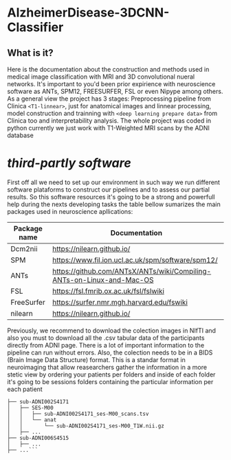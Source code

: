 # AlzheimerDisease-3DCNN-Classifier
## What is it?
Here is the documentation about the construction and methods used in medical image classification with MRI and 3D convolutional nueral networks. It's important to you'd been prior expirience with neuroscience software as ANTs, SPM12, FREESURFER, FSL or even Nipype among others. As a general view the project has 3 stages: Preprocessing pipeline from Clinica `<T1-linnear>`, just for anatomical images and linnear processing, model construction and trainning with `<deep learning prepare data>` from Clinica too and interpretability analysis. The whole project was coded in python currently we just work with T1-Weighted MRI scans by the ADNI database

# *third-partly software*
First off all we need to set up our environment in such way we run different software plataforms to construct our pipelines and to assess our partial results. So this software resources it's going to be a strong and powerfull help during the nexts developing tasks the table bellow sumarizes the main packages used in neuroscience apllications:

Package name    | Documentation
------------    | -------------
Dcm2nii         | https://nilearn.github.io/
SPM             | https://www.fil.ion.ucl.ac.uk/spm/software/spm12/
ANTs            | https://github.com/ANTsX/ANTs/wiki/Compiling-ANTs-on-Linux-and-Mac-OS
FSL             | https://fsl.fmrib.ox.ac.uk/fsl/fslwiki
FreeSurfer      | https://surfer.nmr.mgh.harvard.edu/fswiki
nilearn         | https://nilearn.github.io/


Previously, we recommend to download the colection images in NIfTI and also you must to download all the .csv tabular data of the participants directly from ADNI page. There is a lot of important information to the pipeline can run without errors. Also, the colection needs to be in a BIDS (Brain Image Data Structure) format. This is a standar format in neuroimaging that allow reasearchers gather the information in a more stetic view by ordering your patients per folders and inside of each folder it's going to be sessions folders containing the particular information per each patient 

``` # ADNI DATASET_DIRECTORY
├── sub-ADNI002S4171
│   ├── SES-M00
│   │   ├── sub-ADNI002S4171_ses-M00_scans.tsv
│   │   └── anat
│   │       └── sub-ADNI002S4171_ses-M00_T1W.nii.gz
│   ├── ...
├── sub-ADNI006S4515
│   ├── ...
├── ...```
